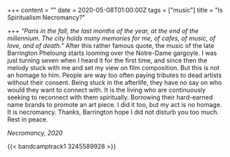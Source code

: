 +++
content = ""
date = 2020-05-08T01:00:00Z
tags = ["music"]
title = "Is Spiritualism Necromancy?"

+++
_“Paris in the fall, the last months of the year, at the end of the millennium. The city holds many memories for me, of cafes, of music, of love, and of death.”_ After this rather famous quote, the music of the late Barrington Pheloung starts looming over the Notre-Dame gargoyle. I was just turning seven when I heard it for the first time, and since then the melody stuck with me and set my view on film composition. But this is not an homage to him. People are way too often paying tributes to dead artists without their consent. Being stuck in the afterlife, they have no say on who would they want to connect with. It is the living who are continuously seeking to reconnect with them spiritually. Borrowing their hard-earned name brands to promote an art piece. I did it too, but my act is no homage. It is necromancy. Thanks, Barrington hope I did not disturb you too much. Rest in peace.

_Necromancy, 2020_

{{< bandcamptrack1 3245589928 >}}